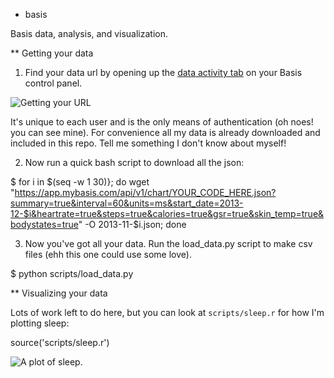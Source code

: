 * basis

Basis data, analysis, and visualization.

** Getting your data

1. Find your data url by opening up the [data activity tab](https://app.mybasis.com/#me/data/activity/2013-12-31) on your Basis control panel.

<img src="https://raw.github.com/seanjtaylor/basis/master/figures/getting-url.png" alt="Getting your URL">

It's unique to each user and is the only means of authentication (oh noes! you can see mine).  For convenience all my data is already downloaded and included in this repo.  Tell me something I don't know about myself!

2. Now run a quick bash script to download all the json:

  $ for i in $(seq -w 1 30)};
     do wget "https://app.mybasis.com/api/v1/chart/YOUR_CODE_HERE.json?summary=true&interval=60&units=ms&start_date=2013-12-$i&heartrate=true&steps=true&calories=true&gsr=true&skin_temp=true&bodystates=true" -O 2013-11-$i.json; 
     done

3. Now you've got all your data.  Run the load_data.py script to make csv files (ehh this one could use some love).

  $ python scripts/load_data.py

** Visualizing your data

Lots of work left to do here, but you can look at `scripts/sleep.r` for how I'm plotting sleep:

  source('scripts/sleep.r')

<img src="https://raw.github.com/seanjtaylor/basis/master/figures/sleep-plot.png" alt="A plot of sleep.">

